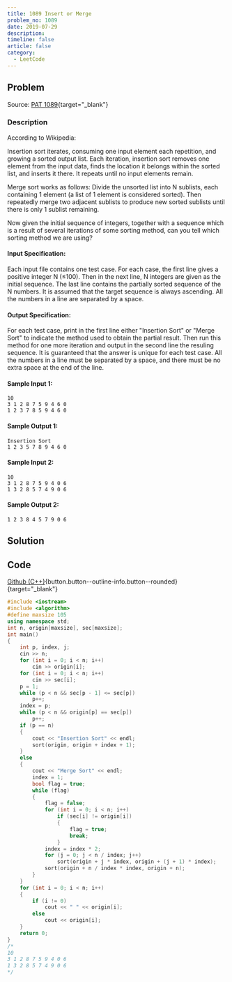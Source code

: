 ```yaml
---
title: 1089 Insert or Merge
problem_no: 1089
date: 2019-07-29
description: 
timeline: false
article: false
category:
  - LeetCode
---
```


<!--more-->

## Problem

Source: [PAT 1089](){target="_blank"}

### Description

According to Wikipedia:

Insertion sort iterates, consuming one input element each repetition, and growing a sorted output list. Each iteration,
insertion sort removes one element from the input data, finds the location it belongs within the sorted list, and
inserts it there. It repeats until no input elements remain.

Merge sort works as follows: Divide the unsorted list into N sublists, each containing 1 element (a list of 1 element is
considered sorted). Then repeatedly merge two adjacent sublists to produce new sorted sublists until there is only 1
sublist remaining.

Now given the initial sequence of integers, together with a sequence which is a result of several iterations of some
sorting method, can you tell which sorting method we are using?

#### Input Specification:

Each input file contains one test case. For each case, the first line gives a positive integer N (≤100). Then in the
next line, N integers are given as the initial sequence. The last line contains the partially sorted sequence of the N
numbers. It is assumed that the target sequence is always ascending. All the numbers in a line are separated by a space.

#### Output Specification:

For each test case, print in the first line either "Insertion Sort" or "Merge Sort" to indicate the method used to
obtain the partial result. Then run this method for one more iteration and output in the second line the resuling
sequence. It is guaranteed that the answer is unique for each test case. All the numbers in a line must be separated by
a space, and there must be no extra space at the end of the line.

#### Sample Input 1:

```
10
3 1 2 8 7 5 9 4 6 0
1 2 3 7 8 5 9 4 6 0
```

#### Sample Output 1:

```
Insertion Sort
1 2 3 5 7 8 9 4 6 0
```

#### Sample Input 2:

```
10
3 1 2 8 7 5 9 4 0 6
1 3 2 8 5 7 4 9 0 6
```

#### Sample Output 2:

```Merge Sort
1 2 3 8 4 5 7 9 0 6
```

## Solution

## Code

[Github (C++)](https://github.com/Alomerry/algorithm/blob/master/pat/a/){button.button--outline-info.button--rounded}{target="_blank"}


```cpp
#include <iostream>
#include <algorithm>
#define maxsize 105
using namespace std;
int n, origin[maxsize], sec[maxsize];
int main()
{
    int p, index, j;
    cin >> n;
    for (int i = 0; i < n; i++)
        cin >> origin[i];
    for (int i = 0; i < n; i++)
        cin >> sec[i];
    p = 1;
    while (p < n && sec[p - 1] <= sec[p])
        p++;
    index = p;
    while (p < n && origin[p] == sec[p])
        p++;
    if (p == n)
    {
        cout << "Insertion Sort" << endl;
        sort(origin, origin + index + 1);
    }
    else
    {
        cout << "Merge Sort" << endl;
        index = 1;
        bool flag = true;
        while (flag)
        {
            flag = false;
            for (int i = 0; i < n; i++)
                if (sec[i] != origin[i])
                {
                    flag = true;
                    break;
                }
            index = index * 2;
            for (j = 0; j < n / index; j++)
                sort(origin + j * index, origin + (j + 1) * index);
            sort(origin + n / index * index, origin + n);
        }
    }
    for (int i = 0; i < n; i++)
    {
        if (i != 0)
            cout << " " << origin[i];
        else
            cout << origin[i];
    }
    return 0;
}
/*
10
3 1 2 8 7 5 9 4 0 6
1 3 2 8 5 7 4 9 0 6
*/
```
